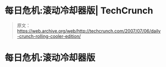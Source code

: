# 每日危机:滚动冷却器版| TechCrunch

> 原文：<https://web.archive.org/web/http://techcrunch.com/2007/07/06/daily-crunch-rolling-cooler-edition/>

# 每日危机:滚动冷却器版